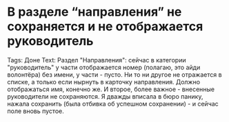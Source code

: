 # В разделе “направления” не сохраняется и не отображается руководитель

Tags: Доне
Text: Раздел "Направления": сейчас в категории "руководитель" у части отображается номер (полагаю, это айди волонтёра) без имени, у части - пусто. Ни то ни другое не отражается в списке, а только если нырнуть в карточку направления. Должно отображаться имя, конечно же. И второе, более важное - внесенные руководители не сохраняются. Я дважды вписала в бюро панику, нажала сохранить (была отбивка об успешном сохранении) - и сейчас поле вновь пустое.